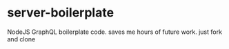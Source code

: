 # server-boilerplate
NodeJS GraphQL boilerplate code. saves me hours of future work. just fork and clone
